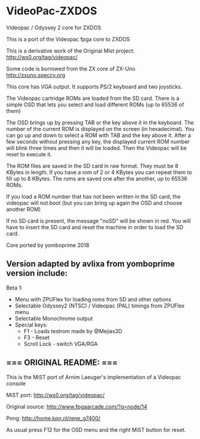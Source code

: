 # VideoPac-ZXDOS
Videopac / Odyssey 2 core for ZXDOS


This is a port of the Videopac fpga core to ZXDOS

This is a derivative work of the Original Mist project: http://ws0.org/tag/videopac/

Some code is borrowed from the ZX core of ZX-Uno http://zxuno.speccy.org


This core has VGA output. It supports PS/2 keyboard and two joysticks.

The Videopac cartridge ROMs are loaded from the SD card. There is a simple OSD that lets you select and load different ROMs (up to 65536 of them)

The OSD brings up by pressing TAB or the key above it in the keyboard. The number of the current ROM is displayed on the screen (in hexadecimal). You can go up and down to select a ROM with TAB and the key above it. After a few seconds without pressing any key, the displayed current ROM number will blink three times and then it will be loaded. Then the Videopac will be reset to execute it.

The ROM files are saved in the SD card in raw format. They must be 8 KBytes in length. If you have a rom of 2 or 4 KBytes you can repeat them to fill up to 8 KBytes. The roms are saved one after the another, up to 65536 ROMs.

If you load a ROM number that has not been written in the SD card, the videopac will not boot (but you can bring up again the OSD and choose another ROM)

If no SD card is present, the message "noSD" will be shown in red. You will have to insert the SD card and reset the machine in order to load the SD card.


Core ported by yomboprime 2018

Version adapted by avlixa from yomboprime version include:
----------------------------------------------------------
Beta 1:
* Menu with ZPUFlex for loading roms from SD and other options
* Selectable Odyssey2 (NTSC) / Videopac (PAL) timings from ZPUFlex menu
* Selectable Monochrome output
* Special keys:
  * F1 - Loads testrom made by @Mejias3D
  * F3 - Reset
  * Scroll Lock - switch VGA/RGA


=== ORIGINAL README: ===
------------------------
This is the MiST port of Arnim Laeuger's implementation of a Videopac console

MiST port: 
http://ws0.org/tag/videopac/

Original source:
http://www.fpgaarcade.com/?q=node/14

Pong:
http://home.kpn.nl/rene_g7400/

As usual press F12 for the OSD menu and the right MiST button for reset.
